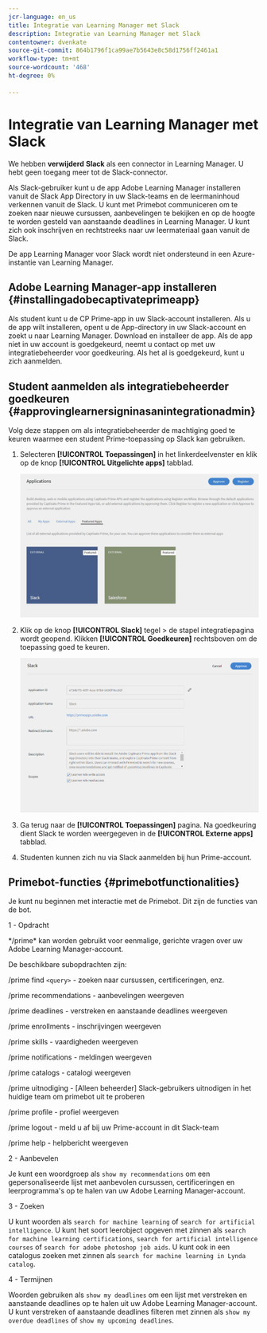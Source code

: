 ```yaml
---
jcr-language: en_us
title: Integratie van Learning Manager met Slack
description: Integratie van Learning Manager met Slack
contentowner: dvenkate
source-git-commit: 864b1796f1ca99ae7b5643e8c58d1756ff2461a1
workflow-type: tm+mt
source-wordcount: '468'
ht-degree: 0%

---
```




# Integratie van Learning Manager met Slack

We hebben **verwijderd** **Slack** als een connector in Learning Manager. U hebt geen toegang meer tot de Slack-connector.

Als Slack-gebruiker kunt u de app Adobe Learning Manager installeren vanuit de Slack App Directory in uw Slack-teams en de leermaninhoud verkennen vanuit de Slack. U kunt met Primebot communiceren om te zoeken naar nieuwe cursussen, aanbevelingen te bekijken en op de hoogte te worden gesteld van aanstaande deadlines in Learning Manager. U kunt zich ook inschrijven en rechtstreeks naar uw leermateriaal gaan vanuit de Slack.

De app Learning Manager voor Slack wordt niet ondersteund in een Azure-instantie van Learning Manager.

## Adobe Learning Manager-app installeren {#installingadobecaptivateprimeapp}

Als student kunt u de CP Prime-app in uw Slack-account installeren. Als u de app wilt installeren, opent u de App-directory in uw Slack-account en zoekt u naar Learning Manager. Download en installeer de app. Als de app niet in uw account is goedgekeurd, neemt u contact op met uw integratiebeheerder voor goedkeuring. Als het al is goedgekeurd, kunt u zich aanmelden.

## Student aanmelden als integratiebeheerder goedkeuren {#approvinglearnersigninasanintegrationadmin}

Volg deze stappen om als integratiebeheerder de machtiging goed te keuren waarmee een student Prime-toepassing op Slack kan gebruiken.

1. Selecteren **[!UICONTROL Toepassingen]** in het linkerdeelvenster en klik op de knop **[!UICONTROL Uitgelichte apps]** tabblad.

   ![](assets/featuredapps.jpg)

1. Klik op de knop **[!UICONTROL Slack]** tegel > de stapel integratiepagina wordt geopend. Klikken **[!UICONTROL Goedkeuren]** rechtsboven om de toepassing goed te keuren.

   ![](assets/approval.png)

1. Ga terug naar de **[!UICONTROL Toepassingen]** pagina. Na goedkeuring dient Slack te worden weergegeven in de **[!UICONTROL Externe apps]** tabblad.
1. Studenten kunnen zich nu via Slack aanmelden bij hun Prime-account.

## Primebot-functies {#primebotfunctionalities}

Je kunt nu beginnen met interactie met de Primebot. Dit zijn de functies van de bot.

1 - Opdracht

&#42;/prime&#42; kan worden gebruikt voor eenmalige, gerichte vragen over uw Adobe Learning Manager-account.

De beschikbare subopdrachten zijn:

/prime find `<query>` - zoeken naar cursussen, certificeringen, enz.

/prime recommendations - aanbevelingen weergeven

/prime deadlines - verstreken en aanstaande deadlines weergeven

/prime enrollments - inschrijvingen weergeven

/prime skills - vaardigheden weergeven

/prime notifications - meldingen weergeven

/prime catalogs - catalogi weergeven

/prime uitnodiging - [Alleen beheerder] Slack-gebruikers uitnodigen in het huidige team om primebot uit te proberen

/prime profile - profiel weergeven

/prime logout - meld u af bij uw Prime-account in dit Slack-team

/prime help - helpbericht weergeven

2 - Aanbevelen

Je kunt een woordgroep als `show my recommendations` om een gepersonaliseerde lijst met aanbevolen cursussen, certificeringen en leerprogramma&#39;s op te halen van uw Adobe Learning Manager-account.

3 - Zoeken

U kunt woorden als `search for machine learning` of `search for artificial intelligence`. U kunt het soort leerobject opgeven met zinnen als `search for machine learning certifications`, `search for artificial intelligence courses` of `search for adobe photoshop job aids`. U kunt ook in een catalogus zoeken met zinnen als `search for machine learning in Lynda catalog`.

4 - Termijnen

Woorden gebruiken als `show my deadlines` om een lijst met verstreken en aanstaande deadlines op te halen uit uw Adobe Learning Manager-account. U kunt verstreken of aanstaande deadlines filteren met zinnen als `show my overdue deadlines` of `show my upcoming deadlines`.
